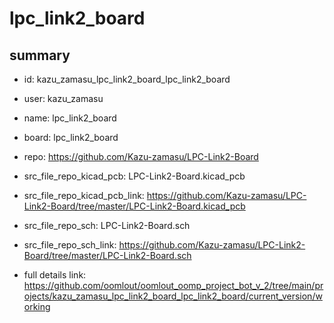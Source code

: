 # lpc_link2_board
 
## summary 
* id: kazu_zamasu_lpc_link2_board_lpc_link2_board
* user: kazu_zamasu
* name: lpc_link2_board
* board: lpc_link2_board
* repo: https://github.com/Kazu-zamasu/LPC-Link2-Board
* src_file_repo_kicad_pcb: LPC-Link2-Board.kicad_pcb
* src_file_repo_kicad_pcb_link: https://github.com/Kazu-zamasu/LPC-Link2-Board/tree/master/LPC-Link2-Board.kicad_pcb


* src_file_repo_sch: LPC-Link2-Board.sch
* src_file_repo_sch_link: https://github.com/Kazu-zamasu/LPC-Link2-Board/tree/master/LPC-Link2-Board.sch
* full details link: https://github.com/oomlout/oomlout_oomp_project_bot_v_2/tree/main/projects/kazu_zamasu_lpc_link2_board_lpc_link2_board/current_version/working  







